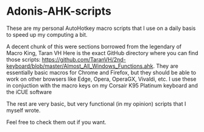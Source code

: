 # Adonis-AHK-scripts
These are my personal AutoHotkey macro scripts that I use on a daily basis to speed up my computing a bit.

A decent chunk of this were sections borrowed from the legendary of Macro King, Taran VH
Here is the exact GitHub directory where you can find those scripts: https://github.com/TaranVH/2nd-keyboard/blob/master/Almost_All_Windows_Functions.ahk.
They are essentially basic macros for Chrome and Firefox, but they should be able to work on other browsers like Edge, Opera, OperaGX, Vivaldi, etc.
I use these in conjuction with the macro keys on my Corsair K95 Platinum keyboard and the iCUE software

The rest are very basic, but very functional (in my opinion) scripts that I myself wrote.

Feel free to check them out if you want.
